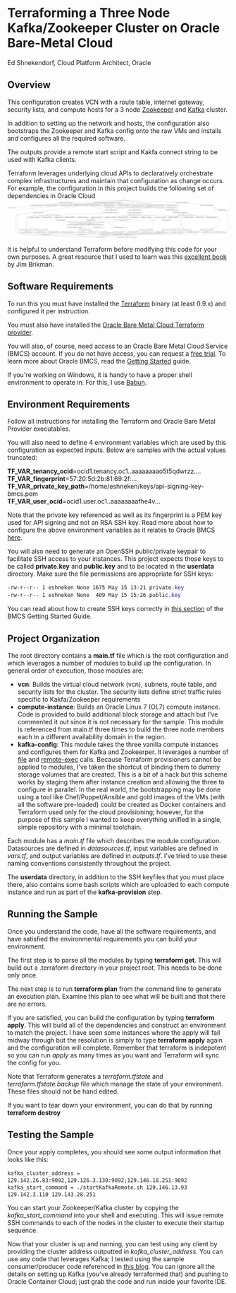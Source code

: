 # Terraforming a Three Node Kafka/Zookeeper Cluster on Oracle Bare-Metal Cloud
Ed Shnekendorf, Cloud Platform Architect, Oracle

## Overview
This configuration creates VCN with a route table, internet gateway, security lists, and compute hosts for a 3 node [Zookeeper](https://zookeeper.apache.org/) and [Kafka](https://kafka.apache.org/) cluster.

In addition to setting up the network and hosts, the configuration also bootstraps the Zookeeper and Kafka config onto the raw VMs and installs and configures all the required software.

The outputs provide a remote start script and Kakfa connect string to be used with Kafka clients.

Terraform leverages underlying cloud APIs to declaratively orchestrate complex infrastructures and maintain that configuration as change occurs.  For example, the configuration in this project builds the following set of dependencies in Oracle Cloud
![Project Digraph](terraform-kafka-cluster.png  "Project Digraph")

It is helpful to understand Terraform before modifying this code for your own purposes.  A great resource that I used to learn was this [excellent book](http://www.terraformupandrunning.com/) by Jim Brikman.

## Software Requirements
To run this you must have installed the [Terraform](https://www.terraform.io/downloads.html) binary (at least 0.9.x) and configured it per instruction.  

You must also have installed the [Oracle Bare Metal Cloud Terraform provider](https://github.com/oracle/terraform-provider-baremetal/releases).

You will also, of course, need access to an Oracle Bare Metal Cloud Service (BMCS) account.  If you do not have access, you can request a [free trial](https://cloud.oracle.com/en_US/tryit).  To learn more about Oracle BMCS, read the [Getting Started](https://docs.us-phoenix-1.oraclecloud.com/Content/GSG/Concepts/baremetalintro.htm) guide.

If you're working on Windows, it is handy to have a proper shell environment to operate in.  For this, I use [Babun](http://babun.github.io/).

## Environment Requirements
Follow all instructions for installing the Terraform and Oracle Bare Metal Provider executables.

You will also need to define 4 environment variables which are used by this configuration as expected inputs.  Below are samples with the actual values truncated:

**TF_VAR_tenancy_ocid**=ocid1.tenancy.oc1..aaaaaaaao5t5qdwrzz....  
**TF_VAR_fingerprint**=57:20:5d:2b:81:69:2f:...  
**TF_VAR_private_key_path**=/home/eshneken/keys/api-signing-key-bmcs.pem  
**TF_VAR_user_ocid**=ocid1.user.oc1..aaaaaaaafhe4v...  

Note that the private key referenced as well as its fingerprint is a PEM key used for API signing and not an RSA SSH key.  Read more about how to configure the above environment variables as it relates to Oracle BMCS [here](https://docs.us-phoenix-1.oraclecloud.com/Content/API/Concepts/apisigningkey.htm).

You will also need to generate an OpenSSH public/private keypair to facilitate SSH access to your instances.  This project expects those keys to be called **private.key** and **public.key** and to be located in the **userdata** directory.  Make sure the file permissions are appropriate for SSH keys:

```css
-rw-r--r-- 1 eshneken None 1675 May 15 13:21 private.key
-rw-r--r-- 1 eshneken None  409 May 15 15:26 public.key
```
You can read about how to create SSH keys correctly in [this section](https://docs.us-phoenix-1.oraclecloud.com/Content/GSG/Tasks/creatingkeys.htm) of the BMCS Getting Started Guide.

## Project Organization
The root directory contains a **main.tf** file which is the root configuration and which leverages a number of modules to build up the configuration.  In general order of execution, those modules are:
 * **vcn**: Builds the virtual cloud network (vcn), subnets, route table, and security lists for the cluster.  The security lists define strict traffic rules specific to Kakfa/Zookeeper requirements
 * **compute-instance**:  Builds an Oracle Linux 7 (OL7) compute instance.  Code is provided to build additional block storage and attach but I've commented it out since it is not necessary for the sample.  This module is referenced from main.tf three times to build the three node members each in a different availability domain in the region.
 * **kafka-config**:  This module takes the three vanilla compute instances and configures them for Kafka and Zookeerper.  It leverages a number of [file](https://www.terraform.io/docs/provisioners/file.html) and [remote-exec](https://www.terraform.io/docs/provisioners/remote-exec.html) calls.  Because Terraform provisioners cannot be applied to modules, I've taken the shortcut of binding them to dummy storage volumes that are created.  This is a bit of a hack but this scheme works by staging them after instance creation and allowing the three to configure in parallel.  In the real world, the bootstrapping may be done using a tool like Chef/Puppet/Ansible and gold images of the VMs (with all the software pre-loaded) could be created as Docker containers and Terraform used only for the cloud provisioning;  however, for the purpose of this sample I wanted to keep everything unified in a single, simple repository with a minimal toolchain.
 
Each module has a *main.tf* file which describes the module configuration.  Datasources are defined in *datasources.tf*, input variables are defined in *vars.tf*, and output variables are defined in *outputs.tf*.  I've tried to use these naming conventions consistently throughout the project.
 
The **userdata** directory, in addition to the SSH keyfiles that you must place there, also contains some bash scripts which are uploaded to each compute instance and run as part of the **kafka-provision** step.
 
## Running the Sample
Once you understand the code, have all the software requirements, and have satisfied the environmental requirements you can build your environment.

The first step is to parse all the modules by typing **terraform get**.  This will build out a .terraform directory in your project root.  This needs to be done only once.

The next step is to run **terraform plan** from the command line to generate an execution plan.  Examine this plan to see what will be built and that there are no errors.

If you are satisfied, you can build the configuration by typing **terraform apply**.  This will build all of the dependencies and construct an environment to match the project.  I have seen some instances where the apply will fail midway through but the resolution is simply to type **terraform apply** again and the configuration will complete.  Remember that terraform is indepotent so you can run *apply* as many times as you want and Terraform will sync the config for you.

Note that Terraform generates a *terraform.tfstate* and *terraform.tfstate.backup* file which manage the state of your environment.  These files should not be hand edited.

If you want to tear down your environment, you can do that by running **terraform destroy**

## Testing the Sample
Once your apply completes, you should see some output information that looks like this:

    kafka_cluster_address = 129.142.26.83:9092,129.126.3.130:9092;129.146.18.251:9092 
    kafka_start_command = ./startKafkaRemote.sh 129.146.13.93 129.142.3.110 129.143.28.251

You can start your Zookeeper/Kafka cluster by copying the *kafka_start_command* into your shell and executing.  This will issue remote SSH commands to each of the nodes in the cluster to execute their startup sequence.

Now that your cluster is up and running, you can test using any client by providing the cluster address outputted in *kafka_cluster_address*.  You can use any code that leverages Kafka;  I tested using the sample consumer/producer code referenced in [this blog](https://community.oracle.com/community/cloud_computing/oracle-cloud-developer-solutions/blog/2017/01/05/microservices-messaging-on-oracle-cloud-using-apache-kafka).  You can ignore all the details on setting up Kafka (you've already terraformed that) and pushing to Oracle Container Cloud; just grab the code and run inside your favorite IDE.